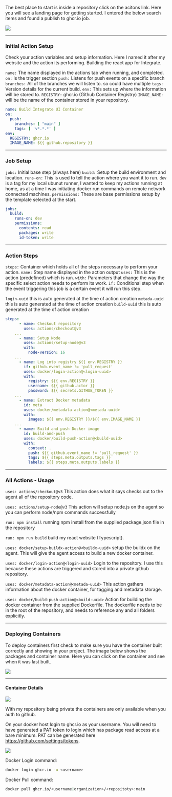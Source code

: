 The best place to start is inside a repository click on the acitons link. Here you will see a landing page for getting started. I entered the below search items and found a publish to ghcr.io job.

![](Pasted%20image%2020221204104307.png)

---
### Initial Action Setup

Check your action variables and setup information. Here I named it after my website and the action its performing. Building the react app for Integrate. 

`name:` The name displayed in the actions tab when running, and completed.
`on:` Is the trigger section 
`push:` Listens for push events on a specific branch
`branches:` All of the branches we will listen to. so could have multiple
`tags:` Version details for the current build.
`env:` This sets up where the information will be stored to. 
`REGISTRY:` ghcr.io (Github Container Registry)
`IMAGE_NAME:` will be the name of the container stored in your repository.

```yml
name: Build Integrate UI Container
on:
  push:
    branches: [ "main" ]
    tags: [ 'v*.*.*' ]
env:
  REGISTRY: ghcr.io
  IMAGE_NAME: ${{ github.repository }}
```


---
### Job Setup

`jobs:` Initial base step (always here)
`build:` Setup the build environment and location.
`runs-on:` This is used to tell the action where you want it to run. `dev` is a tag for my local ubunut runner, I wanted to keep my actions running at home, as at a time I was initiating docker run commands on remote network connected machines.
`permissions:` These are base permissions setup by the template selected at the start.

```yml
jobs:
  build:
    runs-on: dev
    permissions:
      contents: read
      packages: write
      id-token: write
```

---
### Action Steps

`steps:` Container which holds all of the steps necessary to perform your action.
`name:` Step name displayed in the action output
`uses:` This is the action (predefined) which is run.
`with:` Parameters that change the way the specific select action needs to perform its work.
`if:` Conditional step when the event triggering this job is a certain event it will run this step.

`login-uuid` this is auto generated at the time of action creation
`metada-uuid` this is auto generated at the time of action creation
`build-uuid` this is auto generated at the time of action creation

```yml
steps:
      - name: Checkout repository
        uses: actions/checkout@v3
    ...
      - name: Setup Node
        uses: actions/setup-node@v3
        with:
          node-version: 16
    ...
      - name: Log into registry ${{ env.REGISTRY }}
        if: github.event_name != 'pull_request'
        uses: docker/login-action@<login-uuid>
        with:
          registry: ${{ env.REGISTRY }}
          username: ${{ github.actor }}
          password: ${{ secrets.GITHUB_TOKEN }}
    ...
      - name: Extract Docker metadata
        id: meta
        uses: docker/metadata-action@<metada-uuid>
        with:
          images: ${{ env.REGISTRY }}/${{ env.IMAGE_NAME }}
    ...
      - name: Build and push Docker image
        id: build-and-push
        uses: docker/build-push-action@<build-uuid>
        with:
          context: .
          push: ${{ github.event_name != 'pull_request' }}
          tags: ${{ steps.meta.outputs.tags }}
          labels: ${{ steps.meta.outputs.labels }}
```

---
### All Actions - Usage

`uses: actions/checkout@v3` This action does what it says checks out to the agent all of the repository code.

`uses: actions/setup-node@v3` This action will setup node.js on the agent so you can perform node/npm commands successfully

`run: npm install` running npm install from the supplied package.json file in the repository

`run: npm run build` build my react website (Typescript). 

`uses: docker/setup-buildx-action@<buildx-uuid>` setup the buildx on the agent. This will give the agent access to build a new docker container.

`uses: docker/login-action@<login-uuid>` Login to the repository. I use this because these actions are triggered and stored into a private github repository.

`uses: docker/metadata-action@<metada-uuid>` This action gathers information about the docker container, for tagging and metadata storage.

`uses: docker/build-push-action@<build-uuid>` Action for building the docker container from the supplied Dockerfile. The dockerfile needs to be in the root of the repository, and needs to reference any and all folders explicitly.

---
### Deploying Containers

To deploy containers first check to make sure you have the container built correctly and showing in your project. The image below shows the packages and container name. Here you can click on the container and see when it was last built.

![](Pasted%20image%2020221204104507.png)

---
#### Container Details

![](Pasted%20image%2020221204111648.png)

With my repository being private the containers are only available when you auth to github.

On your docker host login to ghcr.io as your username. You will need to have generated a PAT token to login which has package read access at a bare minimum. PAT can be generated here https://github.com/settings/tokens. 

![](Pasted%20image%2020221204112026.png)


Docker Login command:
```bash
docker login ghcr.io -u <username>
```

Docker Pull command:

```bash
docker pull ghcr.io/<username|organization>/<repositoty>:main
```


